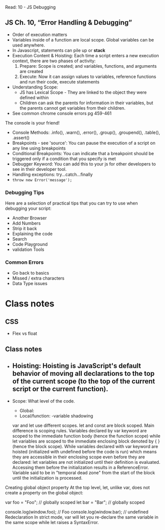  Read: 10 - JS Debugging

## JS Ch. 10, “Error Handling & Debugging”
* Order of execution matters
* Variables inside of a function are local scope. Global variables can be used anywhere. 
* In Javascript, statements can pile up or **stack**
* Execution Content & Hoisting: Each time a script enters a new execution context, there are two phases of activity:
  1. Prepare: Scope is created; and variables, functions, and arguments are created
  2. Execute: Now it can assign values to variables, reference functions and run their code, execute statements
* Understanding Scope:
  * JS has Lexical Scope - They are linked to the object they were defined within
  * Children can ask the parents for information in their variables, but the parents cannot get variables from their children. 
* See common chrome console errors pg 459-461

The console is your friend!
* Console Methods: .info(), .warn(), .error(), .group(), .groupend(), .table(), .assert()
* Breakpoints - see 'source': You can pause the execution of a script on any line using breakpoints
* Conditional Breakpoints: You can indicate that a breakpoint should be triggered only if a condition that you specify is met
* Debugger Keyword: You can add this to your js for other developers to see in their developer tool. 
* Handling exceptions: try...catch...finally
* `throw new Error('message');`
### Debugging Tips
Here are a selection of practical tips that you can try to use when debugging your script:
* Another Browser
* Add Numbers
* Strip it back
* Explaining the code
* Search
* Code Playground
* validation Tools
### Common Errors
* Go back to basics
* Missed / extra characters
* Data Type issues
# Class notes

## CSS 
 - Flex vs float
 
## Class notes


* Hoisting: Hoisting is JavaScript's default behavior of moving all declarations to the top of the current scope (to the top of the current script or the current function).
  - 
* Scope: What level of the code.
    - Global: 
    - Local/function: 
    -variable shadowing

    var and let use different scopes.  let and const are block scoped. 
    Main difference is scoping rules. Variables declared by var keyword are scoped to the immediate function body (hence the function scope) while let variables are scoped to the immediate enclosing block denoted by { } (hence the block scope).
    While variables declared with var keyword are hoisted (initialized with undefined before the code is run) which means they are accessible in their enclosing scope even before they are declared:
    let variables are not initialized until their definition is evaluated. Accessing them before the initialization results in a ReferenceError. Variable said to be in "temporal dead zone" from the start of the block until the initialization is processed.

Creating global object property
At the top level, let, unlike var, does not create a property on the global object:

var foo = "Foo";  // globally scoped
let bar = "Bar"; // globally scoped

console.log(window.foo); // Foo
console.log(window.bar); // undefined
Redeclaration
In strict mode, var will let you re-declare the same variable in the same scope while let raises a SyntaxError.